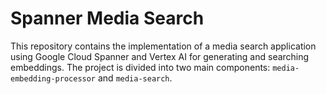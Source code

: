 # Spanner Media Search

This repository contains the implementation of a media search application using Google Cloud Spanner and Vertex AI for generating and searching embeddings. The project is divided into two main components: `media-embedding-processor` and `media-search`.